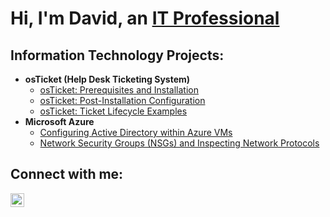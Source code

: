 <h1>Hi, I'm David, an <a href="https://www.linkedin.com/in/david-riha-a98201287/">IT Professional</a></h1>

<h2> Information Technology Projects:</h2>

- <b>osTicket (Help Desk Ticketing System)</b>
  - [osTicket: Prerequisites and Installation](https://github.com/davidriha/osticket-prereqs)
  - [osTicket: Post-Installation Configuration](https://github.com/davidriha/post-install-config)
  - [osTicket: Ticket Lifecycle Examples](https://github.com/davidriha/ticket-lifecycle)
- <b>Microsoft Azure</b>
  - [Configuring Active Directory within Azure VMs](https://github.com/davidriha/configure-ad)
  - [Network Security Groups (NSGs) and Inspecting Network Protocols](https://github.com/davidriha/azure-network-protocols)

<h2>Connect with me:</h2>


[<img align="left" alt="Josh | LinkedIn" width="22px" src="https://cdn.jsdelivr.net/npm/simple-icons@v3/icons/linkedin.svg" />][linkedin]



[linkedin]: https://www.linkedin.com/in/david-riha-a98201287/
